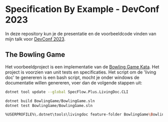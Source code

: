 # Specification By Example - DevConf 2023

In deze repository kun je de presentatie en de voorbeeldcode vinden van mijn talk voor [DevConf 2023](https://devconf.nl/).

## The Bowling Game

Het voorbeeldproject is een implementatie van de [Bowling Game Kata](https://kata-log.rocks/bowling-game-kata). Het project is voorzien van unit tests en specificaties. Het script om de 'living doc' te genereren is een bash script, mocht je onder windows de documentatie willen genereren, voer dan de volgende stappen uit:

```bash
dotnet tool update --global SpecFlow.Plus.LivingDoc.CLI

dotnet build BowlingGame/BowlingGame.sln
dotnet test BowlingGame/BowlingGame.sln

%USERPROFILE%\.dotnet\tools\livingdoc feature-folder BowlingGame\BowlingGame.Specs  -t BowlingGame\BowlingGame.Specs\bin\Debug\net7.0\TestExecution.json --binding-assemblies BowlingGame\BowlingGame.Specs\bin\Debug\net7.0\BowlingGame.Specs.dll --output livingdoc.html

```
